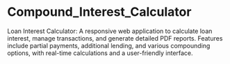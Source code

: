 # Compound_Interest_Calculator
Loan Interest Calculator: A responsive web application to calculate loan interest, manage transactions, and generate detailed PDF reports. Features include partial payments, additional lending, and various compounding options, with real-time calculations and a user-friendly interface.
